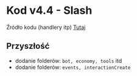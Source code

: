 # Kod v4.4 - Slash

Źródło kodu (handlery itp) [Tutaj](https://dev.to/kb24x7/how-to-make-a-slash-commands-bot-with-discord-js-v13-3l6k)

## Przyszłość 

- dodanie folderów: `bot, economy, tools` itd
- dodanie folderów: `events, interactionCreate`
